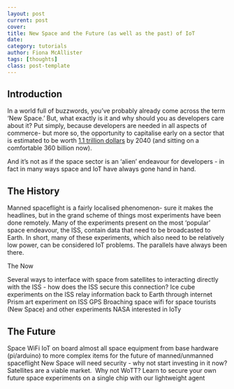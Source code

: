 ```yaml
---
layout: post
current: post
cover: 
title: New Space and the Future (as well as the past) of IoT
date: 
category: tutorials
author: Fiona McAllister
tags: [thoughts]
class: post-template
---
```



## Introduction

In a world full of buzzwords, you’ve probably already come across the term ‘New Space.’ But, what exactly is it and why should you as developers care about it? 
Put simply, because developers are needed in all aspects of commerce- but more so, the opportunity to capitalise early on a sector that is estimated to be worth [1.1 trillion dollars]((https://www.nato-pa.int/download-file?filename=sites/default/files/2018-12/2018%20-%20THE%20FUTURE%20OF%20SPACE%20INDUSTRY%20-%20BOCKEL%20REPORT%20-%20173%20ESC%2018%20E%20fin.pdf) 
) by 2040 (and sitting on a comfortable 360 billion now).

And it’s not as if the space sector is an ‘alien’ endeavour for developers - in fact in many ways space and IoT have always gone hand in hand.

## The History 

Manned spaceflight is a fairly localised phenomenon- sure it makes the headlines, but in the grand scheme of things most experiments have been done remotely. Many of the experiments present on the most ‘popular’ space endeavour, the ISS, contain data that need to be broadcasted to Earth. In short, many of these experiments, which also need to be relatively low power, can be considered IoT problems. The parallels have always been there. 


The Now

Several ways to interface with space from satellites to interacting directly with the ISS - how does the ISS secure this connection?
Ice cube experiments on the ISS relay information back to Earth through internet
Prism art experiment on ISS
GPS
Broaching space wifi for space tourists (New Space) and other experiments
NASA interested in IoTy

## The Future

Space WiFi
IoT on board almost all space equipment from base hardware (pi/arduino) to more complex items for the future of manned/unmanned spaceflight
New Space will need security - why not start investing in it now? Satellites are a viable market.
 Why not WoTT? Learn to secure your own future space experiments on a single chip with our lightweight agent